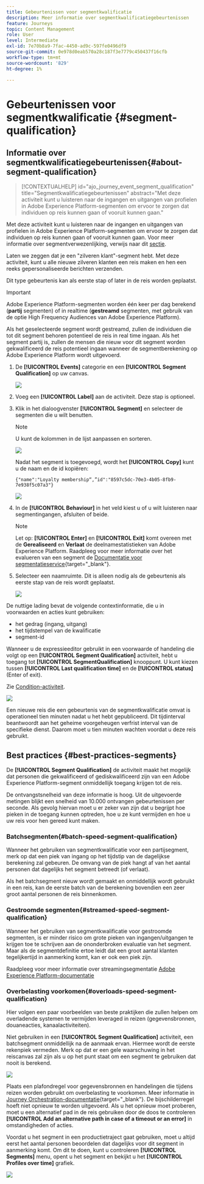 ```yaml
---
title: Gebeurtenissen voor segmentkwalificatie
description: Meer informatie over segmentkwalificatiegebeurtenissen
feature: Journeys
topic: Content Management
role: User
level: Intermediate
exl-id: 7e70b8a9-7fac-4450-ad9c-597fe0496df9
source-git-commit: 0e978d0eab570a28c187f3e7779c450437f16cfb
workflow-type: tm+mt
source-wordcount: '829'
ht-degree: 1%

---
```


# Gebeurtenissen voor segmentkwalificatie {#segment-qualification}

## Informatie over segmentkwalificatiegebeurtenissen{#about-segment-qualification}

>[!CONTEXTUALHELP]
>id="ajo_journey_event_segment_qualification"
>title="Segmentkwalificatiegebeurtenissen"
>abstract="Met deze activiteit kunt u luisteren naar de ingangen en uitgangen van profielen in Adobe Experience Platform-segmenten om ervoor te zorgen dat individuen op reis kunnen gaan of vooruit kunnen gaan."

Met deze activiteit kunt u luisteren naar de ingangen en uitgangen van profielen in Adobe Experience Platform-segmenten om ervoor te zorgen dat individuen op reis kunnen gaan of vooruit kunnen gaan. Voor meer informatie over segmentverwezenlijking, verwijs naar dit [sectie](../segment/about-segments.md).

Laten we zeggen dat je een &quot;zilveren klant&quot;-segment hebt. Met deze activiteit, kunt u alle nieuwe zilveren klanten een reis maken en hen een reeks gepersonaliseerde berichten verzenden.

Dit type gebeurtenis kan als eerste stap of later in de reis worden geplaatst.

>[!IMPORTANT]
>
>Adobe Experience Platform-segmenten worden één keer per dag berekend (**partij** segmenten) of in realtime (**gestreamd** segmenten, met gebruik van de optie High Frequency Audiences van Adobe Experience Platform).
>
>Als het geselecteerde segment wordt gestreamd, zullen de individuen die tot dit segment behoren potentieel de reis in real time ingaan. Als het segment partij is, zullen de mensen die nieuw voor dit segment worden gekwalificeerd de reis potentieel ingaan wanneer de segmentberekening op Adobe Experience Platform wordt uitgevoerd.


1. De **[!UICONTROL Events]** categorie en een **[!UICONTROL Segment Qualification]** op uw canvas.

   ![](assets/segment5.png)

1. Voeg een **[!UICONTROL Label]** aan de activiteit. Deze stap is optioneel.

1. Klik in het dialoogvenster **[!UICONTROL Segment]** en selecteer de segmenten die u wilt benutten.

   >[!NOTE]
   >
   >U kunt de kolommen in de lijst aanpassen en sorteren.

   ![](assets/segment6.png)

   Nadat het segment is toegevoegd, wordt het **[!UICONTROL Copy]** kunt u de naam en de id kopiëren:

   `{"name":"Loyalty membership“,”id":"8597c5dc-70e3-4b05-8fb9-7e938f5c07a3"}`

   ![](assets/segment-copy.png)

1. In de **[!UICONTROL Behaviour]** in het veld kiest u of u wilt luisteren naar segmentingangen, afsluiten of beide.

   >[!NOTE]
   >
   >Let op: **[!UICONTROL Enter]** en **[!UICONTROL Exit]** komt overeen met de **Gerealiseerd** en **Verlaat** de deelnamestatistieken van Adobe Experience Platform. Raadpleeg voor meer informatie over het evalueren van een segment de [Documentatie voor segmentatieservice](https://experienceleague.adobe.com/docs/experience-platform/segmentation/tutorials/evaluate-a-segment.html#interpret-segment-results){target=&quot;_blank&quot;}.

1. Selecteer een naamruimte. Dit is alleen nodig als de gebeurtenis als eerste stap van de reis wordt geplaatst.

   ![](assets/segment7.png)

De nuttige lading bevat de volgende contextinformatie, die u in voorwaarden en acties kunt gebruiken:

* het gedrag (ingang, uitgang)
* het tijdstempel van de kwalificatie
* segment-id

Wanneer u de expressieeditor gebruikt in een voorwaarde of handeling die volgt op een **[!UICONTROL Segment Qualification]** activiteit, hebt u toegang tot **[!UICONTROL SegmentQualification]** knooppunt. U kunt kiezen tussen **[!UICONTROL Last qualification time]** en de **[!UICONTROL status]** (Enter of exit).

Zie [Condition-activiteit](../building-journeys/condition-activity.md#about_condition).

![](assets/segment8.png)

Een nieuwe reis die een gebeurtenis van de segmentkwalificatie omvat is operationeel tien minuten nadat u het hebt gepubliceerd. Dit tijdinterval beantwoordt aan het geheime voorgeheugen verfrist interval van de specifieke dienst. Daarom moet u tien minuten wachten voordat u deze reis gebruikt.

## Best practices {#best-practices-segments}

De **[!UICONTROL Segment Qualification]** de activiteit maakt het mogelijk dat personen die gekwalificeerd of gediskwalificeerd zijn van een Adobe Experience Platform-segment onmiddellijk toegang krijgen tot de reis.

De ontvangstsnelheid van deze informatie is hoog. Uit de uitgevoerde metingen blijkt een snelheid van 10.000 ontvangen gebeurtenissen per seconde. Als gevolg hiervan moet u er zeker van zijn dat u begrijpt hoe pieken in de toegang kunnen optreden, hoe u ze kunt vermijden en hoe u uw reis voor hen gereed kunt maken.

### Batchsegmenten{#batch-speed-segment-qualification}

Wanneer het gebruiken van segmentkwalificatie voor een partijsegment, merk op dat een piek van ingang op het tijdstip van de dagelijkse berekening zal gebeuren. De omvang van de piek hangt af van het aantal personen dat dagelijks het segment betreedt (of verlaat).

Als het batchsegment nieuw wordt gemaakt en onmiddellijk wordt gebruikt in een reis, kan de eerste batch van de berekening bovendien een zeer groot aantal personen de reis binnenkomen.

### Gestroomde segmenten{#streamed-speed-segment-qualification}

Wanneer het gebruiken van segmentkwalificatie voor gestroomde segmenten, is er minder risico om grote pieken van ingangen/uitgangen te krijgen toe te schrijven aan de ononderbroken evaluatie van het segment. Maar als de segmentdefinitie ertoe leidt dat een groot aantal klanten tegelijkertijd in aanmerking komt, kan er ook een piek zijn.

Raadpleeg voor meer informatie over streamingsegmentatie [Adobe Experience Platform-documentatie](https://experienceleague.adobe.com/docs/experience-platform/segmentation/api/streaming-segmentation.html#api)

### Overbelasting voorkomen{#overloads-speed-segment-qualification}

Hier volgen een paar voorbeelden van beste praktijken die zullen helpen om overladende systemen te vermijden leveraged in reizen (gegevensbronnen, douaneacties, kanaalactiviteiten).

Niet gebruiken in een **[!UICONTROL Segment Qualification]** activiteit, een batchsegment onmiddellijk na de aanmaak ervan. Hiermee wordt de eerste rekenpiek vermeden. Merk op dat er een gele waarschuwing in het reiscanvas zal zijn als u op het punt staat om een segment te gebruiken dat nooit is berekend.

![](assets/segment-error.png)

Plaats een plafondregel voor gegevensbronnen en handelingen die tijdens reizen worden gebruikt om overbelasting te voorkomen. Meer informatie in [Journey Orchestration-documentatie](https://experienceleague.adobe.com/docs/journeys/using/working-with-apis/capping.html){target=&quot;_blank&quot;}. De bijschilderregel hoeft niet opnieuw te worden uitgevoerd. Als u het opnieuw moet proberen, moet u een alternatief pad in de reis gebruiken door de doos te controleren **[!UICONTROL Add an alternative path in case of a timeout or an error]** in omstandigheden of acties.

Voordat u het segment in een productietraject gaat gebruiken, moet u altijd eerst het aantal personen beoordelen dat dagelijks voor dit segment in aanmerking komt. Om dit te doen, kunt u controleren **[!UICONTROL Segments]** menu, opent u het segment en bekijkt u het **[!UICONTROL Profiles over time]** grafiek.

![](assets/segment-overload.png)
